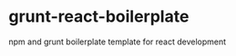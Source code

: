 grunt-react-boilerplate
=======================

npm and grunt boilerplate template for react development
